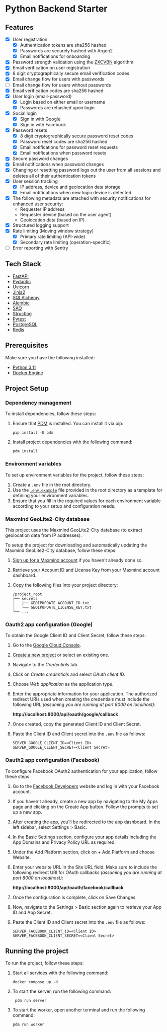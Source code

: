 # Python Backend Starter

## Features

- [x] User registration
   - [x] Authentication tokens are sha256 hashed
   - [x] Passwords are securely hashed with Argon2
   - [x] Email notifications for onboarding
- [x] Password strength validation using the [ZXCVBN](https://github.com/dropbox/zxcvbn) algorithm
- [x] Email verification on user registration
- [x] 8 digit cryptographically secure email verification codes
- [x] Email change flow for users with passwords
- [ ] Email change flow for users without passwords
- [x] Email verification codes are sha256 hashed
- [x] User login (email-password)
   - [x] Login based on either email or username
   - [x] Passwords are rehashed upon login
- [x] Social login
   - [x] Sign in with Google
   - [x] Sign in with Facebook
- [x] Password resets
   - [x] 8 digit cryptographically secure password reset codes
   - [x] Password reset codes are sha256 hashed
   - [x] Email notifications for password reset requests
   - [x] Email notifications when password resets
- [x] Secure password changes
- [x] Email notifications when password changes
- [x] Changing or resetting password logs out the user from all sessions and deletes all of their authentication tokens
- [x] User session tracking
   - [x] IP address, device and geolocation data storage
   - [x] Email notifications when new login device is detected
- [x] The following metadata are attached with security notifications for enhanced user security:
   - Requester IP address
   - Requester device (based on the user agent)
   - Geolocation data (based on IP)
- [x] Structured logging support
- [x] Rate limiting (Moving window strategy)
   - [x] Primary rate limiting (API-wide)
   - [x] Secondary rate limiting (operation-specific)
- [ ] Error reporting with Sentry

## Tech Stack

- [FastAPI](https://fastapi.tiangolo.com/)
- [Pydantic](https://docs.pydantic.dev/latest/)
- [Uvicorn](https://www.uvicorn.org/)
- [Jinja2](https://jinja.palletsprojects.com/en/latest/)
- [SQLAlchemy](https://www.sqlalchemy.org/)
- [Alembic](https://alembic.sqlalchemy.org/en/latest/)
- [SAQ](https://saq-py.readthedocs.io/en/latest/)
- [Structlog](https://www.structlog.org/en/stable/)
- [Pytest](https://docs.pytest.org/en/latest/)
- [PostgreSQL](https://www.postgresql.org/)
- [Redis](https://redis.io/)

## Prerequisites

Make sure you have the following installed:

- [Python 3.11](https://www.python.org/downloads/)
- [Docker Engine](https://docs.docker.com/engine/install/)

## Project Setup

### Dependency management

To install dependencies, follow these steps:

1. Ensure that [PDM](https://pdm-project.org/latest/) is installed. You can install it via pip:

    ```
    pip install -U pdm
    ```
2. Install project dependencies with the following command:

   ```
   pdm install
   ```

### Environment variables

To set up environment variables for the project, follow these steps:

1. Create a `.env` file in the root directory.
2. Use the [`.env.example`](./.env.example) file provided in the root directory as a template for defining your environment variables.
3. Ensure that you fill in the required values for each environment variable according to your setup and configuration needs.

### Maxmind GeoLite2-City database

This project uses the Maxmind GeoLite2-City database (to extract geolocation data from IP addresses).

To setup the project for downloading and automatically updating the Maxmind GeoLite2-City database, follow these steps:

1. [Sign up for a Maxmind account](https://www.maxmind.com/en/geolite2/signup) if you haven't already done so.
2. Retrieve your Account ID and License Key from your Maxmind account dashboard.
3. Copy the following files into your project directory:

    ```
    /project_root
    ├── secrets
    │   ├── GEOIPUPDATE_ACCOUNT_ID.txt
    │   └── GEOIPUPDATE_LICENSE_KEY.txt
    └── ...
    ```

### Oauth2 app configuration (Google)

To obtain the Google Client ID and Client Secret, follow these steps:

1. Go to the [Google Cloud Console](https://console.cloud.google.com/).
2. [Create a new project](https://console.cloud.google.com/projectcreate) or select an existing one.
3. Navigate to the *Credentials* tab.
4. Click on *Create credentials* and select *OAuth client ID*.
5. Choose *Web application* as the application type.
6. Enter the appropriate information for your application.
   The authorized redirect URIs used when creating the credentials must include the following URL *(assuming you are running at port 8000 on localhost)*:

   **http://localhost:8000/api/oauth/google/callback**

7. Once created, copy the generated Client ID and Client Secret.
8. Paste the Client ID and Client secret into the `.env` file as follows:

    ```
    SERVER_GOOGLE_CLIENT_ID=<Client ID>
    SERVER_GOOGLE_CLIENT_SECRET=<Client Secret>
    ```

### Oauth2 app configuration (Facebook)

To configure Facebook OAuth2 authentication for your application, follow these steps:

1. Go to the [Facebook Developers](https://developers.facebook.com/) website and log in with your Facebook account.
2. If you haven't already, create a new app by navigating to the My Apps page and clicking on the Create App button. Follow the prompts to set up a new app.
3. After creating the app, you'll be redirected to the app dashboard. In the left sidebar, select Settings > Basic.
4. In the Basic Settings section, configure your app details including the App Domains and Privacy Policy URL as required.
5. Under the Add Platform section, click on + Add Platform and choose Website.
6. Enter your website URL in the Site URL field. Make sure to include the following redirect URI for OAuth callbacks *(assuming you are running at port 8000 on localhost)*:

   **http://localhost:8000/api/oauth/facebook/callback**

7. Once the configuration is complete, click on Save Changes.
8. Now, navigate to the Settings > Basic section again to retrieve your App ID and App Secret.
9. Paste the Client ID and Client secret into the `.env` file as follows:

    ```
    SERVER_FACEBOOK_CLIENT_ID=<Client ID>
    SERVER_FACEBOOK_CLIENT_SECRET=<Client Secret>
    ```

## Running the project

To run the project, follow these steps:

1. Start all services with the following command:

   ```
   docker compose up -d
   ```
2. To start the server, run the following command:

   ```
    pdm run server
   ```
3. To start the worker, open another terminal and run the following command:

   ```
   pdm run worker
   ```
